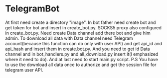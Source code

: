 # TelegramBot
At first need create a directory "image".
In bot father need create bot and get token for bot and insert in create_bot.py.
SOCKS5 proxy also configured in create_bot.py.
Need create Data channel add there bot and give him admin.
To download all data with Data channel need Telegram account(because this function can do only with user API) and get api_id and api_hash and
insert them in create.bot.py.
And you need to get id Data channel and in bot_handlers.py and all_download.py  insert it(I emphasized where it need to do).
And at last need to start main.py script.
P.S You have to use the download all data once to authorize and get the session file for telegram user API.
